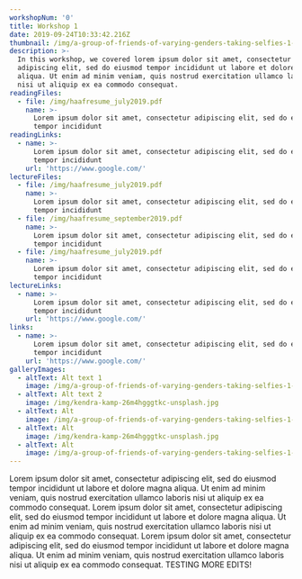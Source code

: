 ```yaml
---
workshopNum: '0'
title: Workshop 1
date: 2019-09-24T10:33:42.216Z
thumbnail: /img/a-group-of-friends-of-varying-genders-taking-selfies-1-.jpg
description: >-
  In this workshop, we covered lorem ipsum dolor sit amet, consectetur
  adipiscing elit, sed do eiusmod tempor incididunt ut labore et dolore magna
  aliqua. Ut enim ad minim veniam, quis nostrud exercitation ullamco laboris
  nisi ut aliquip ex ea commodo consequat.
readingFiles:
  - file: /img/haafresume_july2019.pdf
    name: >-
      Lorem ipsum dolor sit amet, consectetur adipiscing elit, sed do eiusmod
      tempor incididunt
readingLinks:
  - name: >-
      Lorem ipsum dolor sit amet, consectetur adipiscing elit, sed do eiusmod
      tempor incididunt
    url: 'https://www.google.com/'
lectureFiles:
  - file: /img/haafresume_july2019.pdf
    name: >-
      Lorem ipsum dolor sit amet, consectetur adipiscing elit, sed do eiusmod
      tempor incididunt
  - file: /img/haafresume_september2019.pdf
    name: >-
      Lorem ipsum dolor sit amet, consectetur adipiscing elit, sed do eiusmod
      tempor incididunt
  - file: /img/haafresume_july2019.pdf
    name: >-
      Lorem ipsum dolor sit amet, consectetur adipiscing elit, sed do eiusmod
      tempor incididunt
lectureLinks:
  - name: >-
      Lorem ipsum dolor sit amet, consectetur adipiscing elit, sed do eiusmod
      tempor incididunt
    url: 'https://www.google.com/'
links:
  - name: >-
      Lorem ipsum dolor sit amet, consectetur adipiscing elit, sed do eiusmod
      tempor incididunt
    url: 'https://www.google.com/'
galleryImages:
  - altText: Alt text 1
    image: /img/a-group-of-friends-of-varying-genders-taking-selfies-1-.jpg
  - altText: Alt text 2
    image: /img/kendra-kamp-26m4hgggtkc-unsplash.jpg
  - altText: Alt
    image: /img/a-group-of-friends-of-varying-genders-taking-selfies-1-.jpg
  - altText: Alt
    image: /img/kendra-kamp-26m4hgggtkc-unsplash.jpg
  - altText: Alt
    image: /img/a-group-of-friends-of-varying-genders-taking-selfies-1-.jpg
---
```

Lorem ipsum dolor sit amet, consectetur adipiscing elit, sed do eiusmod tempor incididunt ut labore et dolore magna aliqua. Ut enim ad minim veniam, quis nostrud exercitation ullamco laboris nisi ut aliquip ex ea commodo consequat. Lorem ipsum dolor sit amet, consectetur adipiscing elit, sed do eiusmod tempor incididunt ut labore et dolore magna aliqua. Ut enim ad minim veniam, quis nostrud exercitation ullamco laboris nisi ut aliquip ex ea commodo consequat. Lorem ipsum dolor sit amet, consectetur adipiscing elit, sed do eiusmod tempor incididunt ut labore et dolore magna aliqua. Ut enim ad minim veniam, quis nostrud exercitation ullamco laboris nisi ut aliquip ex ea commodo consequat. TESTING MORE EDITS!
